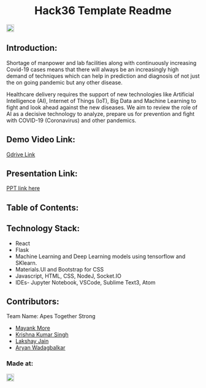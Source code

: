 <h1 align="center">Hack36 Template Readme</h1>
<p align="center">
</p>

<a href="https://hack36.com"> <img src="http://bit.ly/BuiltAtHack36" height=20px> </a>


## Introduction:
Shortage of manpower and lab facilities along with continuously increasing Covid-19 cases means that there will always be an increasingly high demand of techniques which can help in prediction and diagnosis of not just the on going pandemic but any other disease.

Healthcare delivery requires the support of new technologies like Artificial Intelligence (AI), Internet of Things (IoT), Big Data and Machine Learning to fight and look ahead against the new diseases. We aim to review the role of AI as a decisive technology to analyze, prepare us for prevention and fight with COVID-19 (Coronavirus) and other pandemics.

  
## Demo Video Link:
  <a href="https://drive.google.com/file/d/10VNGCWGe2AeYPv3Rpqp2sBapXpa_ZeoP/view?usp=sharing">Gdrive Link</a>
  
## Presentation Link:
  <a href="https://docs.google.com/presentation/d/18WV1zh8qkgTHjOgu4jlXUWs5EqFY5wuYTYdtcN4Wqik/edit?usp=sharing"> PPT link here </a>
  
  
## Table of Contents:

## Technology Stack:

 * React
 * Flask
 * Machine Learning and Deep Learning models using tensorflow and SKlearn.
 * Materials.UI and Bootstrap for CSS
 * Javascript, HTML, CSS, NodeJ, Socket.IO
 * IDEs- Jupyter Notebook, VSCode, Sublime Text3, Atom
  

## Contributors:

Team Name: Apes Together Strong

* [Mayank More](https://github.com/mayankmore)
* [Krishna Kumar Singh](https://github.com/Enish258)
* [Lakshay Jain](https://github.com/Lakshya2111)
* [Aryan Wadagbalkar](https://github.com/Aryan013)


### Made at:
<a href="https://hack36.com"> <img src="http://bit.ly/BuiltAtHack36" height=20px> </a>
